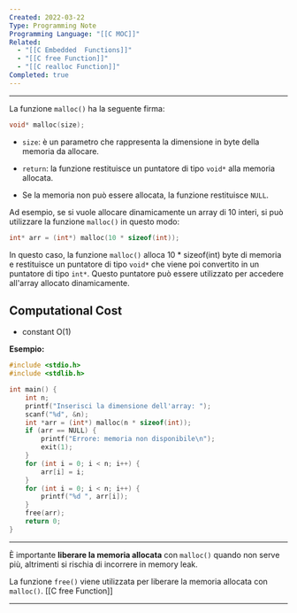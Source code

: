 ```yaml
---
Created: 2022-03-22
Type: Programming Note
Programming Language: "[[C MOC]]"
Related:
  - "[[C Embedded  Functions]]"
  - "[[C free Function]]"
  - "[[C realloc Function]]"
Completed: true
---
```

---

La funzione `malloc()` ha la seguente firma:

```c
void* malloc(size);
```

- `size`: è un parametro che rappresenta la dimensione in byte della memoria da allocare.

- `return`: la funzione restituisce un puntatore di tipo `void*` alla memoria allocata. 
- Se la memoria non può essere allocata, la funzione restituisce `NULL`.

Ad esempio, se si vuole allocare dinamicamente un array di 10 interi, si può utilizzare la funzione `malloc()` in questo modo:
```c
int* arr = (int*) malloc(10 * sizeof(int));
```
In questo caso, la funzione `malloc()` alloca 10 * sizeof(int) byte di memoria e restituisce un puntatore di tipo `void*` che viene poi convertito in un puntatore di tipo `int*`. Questo puntatore può essere utilizzato per accedere all'array allocato dinamicamente.

## Computational Cost
- constant O(1)

**Esempio:**
```c
#include <stdio.h>
#include <stdlib.h>

int main() {
    int n;
    printf("Inserisci la dimensione dell'array: ");
    scanf("%d", &n);
    int *arr = (int*) malloc(n * sizeof(int));
    if (arr == NULL) {
        printf("Errore: memoria non disponibile\n");
        exit(1);
    }
    for (int i = 0; i < n; i++) {
        arr[i] = i;
    }
    for (int i = 0; i < n; i++) {
        printf("%d ", arr[i]);
    }
    free(arr);
    return 0;
}
```

---
È importante **liberare la memoria allocata** con `malloc()` quando non serve più, altrimenti si rischia di incorrere in memory leak. 

La funzione `free()` viene utilizzata per liberare la memoria allocata con `malloc()`.
[[C free Function]]

---


